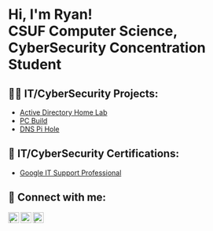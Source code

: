 <h1>Hi, I'm Ryan! <br/> CSUF Computer Science, CyberSecurity Concentration Student </a></h1>

<h2>👨‍💻 IT/CyberSecurity Projects:</h2>

- [Active Directory Home Lab](https://github.com/Ryan4012/ActiveDirectoryLab)
- [PC Build](https://github.com/Ryan4012/PC-Build)
- [DNS Pi Hole](https://github.com/Ryan4012/Projects)

<h2>📄 IT/CyberSecurity Certifications:</h2>

- [Google IT Support Professional](https://github.com/Ryan4012/Certifications)


<h2> 🤳 Connect with me:</h2>


[<img align="left" alt=" | Twitter" width="22px" src="https://cdn.jsdelivr.net/npm/simple-icons@v3/icons/twitter.svg" />][twitter]
[<img align="left" alt="RyanFranson | LinkedIn" width="22px" src="https://cdn.jsdelivr.net/npm/simple-icons@v3/icons/linkedin.svg" />][linkedin]
[<img align="left" alt=" | Instagram" width="22px" src="https://cdn.jsdelivr.net/npm/simple-icons@v3/icons/instagram.svg" />][instagram]

[twitter]: https://twitter.com/
[instagram]: https://www.instagram.com//
[linkedin]: https://linkedin.com/in/ryan-franson

<!--
**joshmadakor1/joshmadakor1** is a ✨ _special_ ✨ repository because its `README.md` (this file) appears on your GitHub profile.

Here are some ideas to get you started:

- 🔭 I’m currently working on ...
- 🌱 I’m currently learning ...
- 👯 I’m looking to collaborate on ...
- 🤔 I’m looking for help with ...
- 💬 Ask me about ...
- 📫 How to reach me: ...
- 😄 Pronouns: ...
- ⚡ Fun fact: ...
-->
